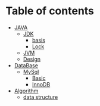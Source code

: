 # Table of contents

* [JAVA]()
  * [JDK]()
    * [basis](java/javaBasic/basis.md)
    * [Lock](java/javaBasic/lock.md)
  * [JVM](java/jvm/jvm.md)
  * [Design](java/Design/design.md)
* [DataBase]()
  * [MySql]()
    * [Basic](database/mysql/mysqlbs.md)
    * [InnoDB](database/mysql/innodb.md)
* [Algorithm]()
  * [data structure](algorithm/dataStructure/dataStructure.md)
